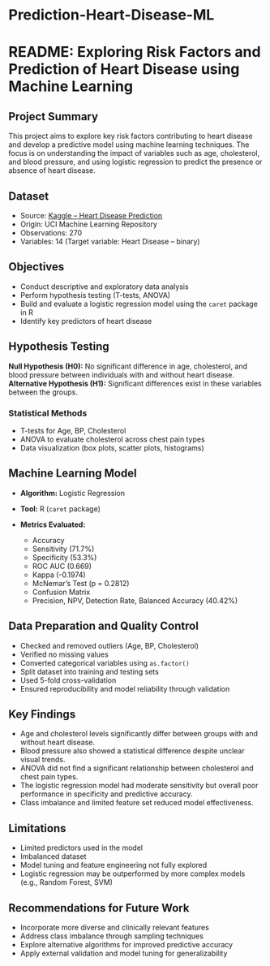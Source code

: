 # Prediction-Heart-Disease-ML

# README: Exploring Risk Factors and Prediction of Heart Disease using Machine Learning

## Project Summary

This project aims to explore key risk factors contributing to heart disease and develop a predictive model using machine learning techniques. The focus is on understanding the impact of variables such as age, cholesterol, and blood pressure, and using logistic regression to predict the presence or absence of heart disease.

## Dataset

* Source: [Kaggle – Heart Disease Prediction](https://www.kaggle.com/datasets/rishidamarla/heart-disease-prediction)
* Origin: UCI Machine Learning Repository
* Observations: 270
* Variables: 14 (Target variable: Heart Disease – binary)

## Objectives

* Conduct descriptive and exploratory data analysis
* Perform hypothesis testing (T-tests, ANOVA)
* Build and evaluate a logistic regression model using the `caret` package in R
* Identify key predictors of heart disease

## Hypothesis Testing

**Null Hypothesis (H0):** No significant difference in age, cholesterol, and blood pressure between individuals with and without heart disease.
**Alternative Hypothesis (H1):** Significant differences exist in these variables between the groups.

### Statistical Methods

* T-tests for Age, BP, Cholesterol
* ANOVA to evaluate cholesterol across chest pain types
* Data visualization (box plots, scatter plots, histograms)

## Machine Learning Model

* **Algorithm:** Logistic Regression
* **Tool:** R (`caret` package)
* **Metrics Evaluated:**

  * Accuracy
  * Sensitivity (71.7%)
  * Specificity (53.3%)
  * ROC AUC (0.669)
  * Kappa (-0.1974)
  * McNemar’s Test (p = 0.2812)
  * Confusion Matrix
  * Precision, NPV, Detection Rate, Balanced Accuracy (40.42%)

## Data Preparation and Quality Control

* Checked and removed outliers (Age, BP, Cholesterol)
* Verified no missing values
* Converted categorical variables using `as.factor()`
* Split dataset into training and testing sets
* Used 5-fold cross-validation
* Ensured reproducibility and model reliability through validation

## Key Findings

* Age and cholesterol levels significantly differ between groups with and without heart disease.
* Blood pressure also showed a statistical difference despite unclear visual trends.
* ANOVA did not find a significant relationship between cholesterol and chest pain types.
* The logistic regression model had moderate sensitivity but overall poor performance in specificity and predictive accuracy.
* Class imbalance and limited feature set reduced model effectiveness.

## Limitations

* Limited predictors used in the model
* Imbalanced dataset
* Model tuning and feature engineering not fully explored
* Logistic regression may be outperformed by more complex models (e.g., Random Forest, SVM)

## Recommendations for Future Work

* Incorporate more diverse and clinically relevant features
* Address class imbalance through sampling techniques
* Explore alternative algorithms for improved predictive accuracy
* Apply external validation and model tuning for generalizability

